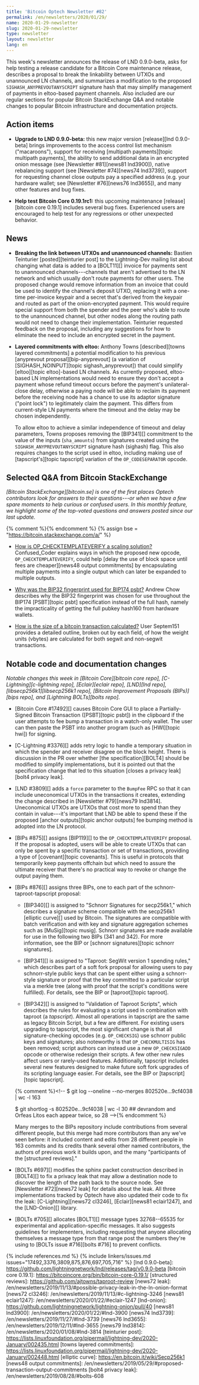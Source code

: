 ```yaml
---
title: 'Bitcoin Optech Newsletter #82'
permalink: /en/newsletters/2020/01/29/
name: 2020-01-29-newsletter
slug: 2020-01-29-newsletter
type: newsletter
layout: newsletter
lang: en
---
```

This week's newsletter announces the release of LND 0.9.0-beta, asks for
help testing a release candidate for a Bitcoin Core maintenance release,
describes a proposal to break the linkability between UTXOs and
unannounced LN channels, and summarizes a modification to the proposed
`SIGHASH_ANYPREVOUTANYSCRIPT` signature hash that may simplify
management of payments in eltoo-based payment channels.  Also included
are our regular sections for popular Bitcoin StackExchange Q&A and
notable changes to popular Bitcoin infrastructure and documentation
projects.

## Action items

- **Upgrade to LND 0.9.0-beta:** this new major version [release][lnd
  0.9.0-beta] brings improvements to the access control list mechanism
  ("macaroons"), support for receiving [multipath payments][topic
  multipath payments], the ability to send additional data in an
  encrypted onion message (see [Newsletter #81][news81 lnd3900]), native
  rebalancing support (see [Newsletter #74][news74 lnd3739]), support
  for requesting channel close outputs pay a specified address (e.g.
  your hardware wallet; see [Newsletter #76][news76 lnd3655]), and many
  other features and bug fixes.

- **Help test Bitcoin Core 0.19.1rc1:** this upcoming maintenance
  [release][bitcoin core 0.19.1] includes several bug fixes.
  Experienced users are encouraged to help test for any regressions or
  other unexpected behavior.

## News

- **Breaking the link between UTXOs and unannounced channels:** Bastien
  Teinturier [posted][teinturier post] to the Lightning-Dev mailing list about changing
  what data is added to a [BOLT11][] invoice for payments sent to
  unannounced channels---channels that aren't advertised to the LN
  network and which usually don't route payments for other users.  The
  proposed change would remove information from an invoice that could be
  used to identify the channel's deposit UTXO, replacing it with a
  one-time per-invoice keypair and a secret that's derived from the keypair and routed as part of the
  onion-encrypted payment.  This would require special support from both the
  spender and the peer who's able to route to the unannounced channel,
  but other nodes along the routing path would not need to change their
  implementation.  Teinturier requested feedback on the proposal,
  including any suggestions for how to eliminate the need to include an
  encrypted secret in the payment.

- **Layered commitments with eltoo:** Anthony Towns [described][towns
  layered commitments] a potential modification to his previous
  [anyprevout proposal][bip-anyprevout] (a variation of
  [SIGHASH_NOINPUT][topic sighash_anyprevout]) that could simplify
  [eltoo][topic eltoo]-based LN channels.  As currently proposed,
  eltoo-based LN implementations would need to ensure they don't accept
  a payment whose refund timeout occurs before the payment's
  unilateral-close delay, otherwise a paying node will be able to
  reclaim its payment before the receiving node has a chance to use
  its adaptor signature ("point lock") to legitimately claim the
  payment.  This differs from current-style LN payments where the
  timeout and the delay may be chosen independently.

    To allow eltoo to achieve a similar independence of timeout and
    delay parameters, Towns proposes removing the [BIP341][] commitment
    to the value of the inputs (`sha_amounts`) from signatures created
    using the `SIGHASH_ANYPREVOUTANYSCRIPT` signature hash (sighash)
    flag.  This also requires changes to the script used in eltoo,
    including making use of [tapscript's][topic tapscript] variation of
    the `OP_CODESEPARATOR` opcode.

## Selected Q&A from Bitcoin StackExchange

*[Bitcoin StackExchange][bitcoin.se] is one of the first places Optech
contributors look for answers to their questions---or when we have a
few spare moments to help curious or confused users.  In
this monthly feature, we highlight some of the top-voted questions and
answers posted since our last update.*

{% comment %}<!-- https://bitcoin.stackexchange.com/search?tab=votes&q=created%3a1m..%20is%3aanswer -->{%
endcomment %}
{% assign bse = "https://bitcoin.stackexchange.com/a/" %}

- [How is OP_CHECKTEMPLATEVERIFY a scaling solution?]({{bse}}92755)
  Confused_Coder explains ways in which the proposed new opcode,
  `OP_CHECKTEMPLATEVERIFY`, could help
  [delay the use of block space until fees are cheaper][news48 output commitments]
  by encapsulating multiple payments into a single output which can later be
  expanded to multiple outputs.

- [Why was the BIP32 fingerprint used for BIP174 psbt?]({{bse}}92848)
  Andrew Chow describes why the BIP32 fingerprint was chosen for use throughout
  the BIP174 [PSBT][topic psbt] specification instead of the full hash, namely
  the impracticality of getting the full pubkey hash160 from hardware wallets.

- [How is the size of a bitcoin transaction calculated?]({{bse}}92689)
  User Septem151 provides a detailed outline, broken out by each field, of how
  the weight units (vbytes) are calculated for both segwit and non-segwit transactions.

## Notable code and documentation changes

*Notable changes this week in [Bitcoin Core][bitcoin core repo],
[C-Lightning][c-lightning repo], [Eclair][eclair repo], [LND][lnd repo],
[libsecp256k1][libsecp256k1 repo], [Bitcoin Improvement Proposals
(BIPs)][bips repo], and [Lightning BOLTs][bolts repo].*

- [Bitcoin Core #17492][] causes Bitcoin Core GUI to place a
  Partially-Signed Bitcoin Transaction ([PSBT][topic psbt]) in the
  clipboard if the user attempts to fee bump a transaction in a
  watch-only wallet.  The user can then paste the PSBT into another
  program (such as [HWI][topic hwi]) for signing.

- [C-Lightning #3376][] adds retry logic to handle a temporary situation in which
the spender and receiver disagree on the block height. There is discussion in the
PR over whether [the specification][BOLT4] should be modified to simplify
implementations, but it is pointed out that the specification change that led to
this situation [closes a privacy leak][bolt4 privacy leak].

- [LND #3809][] adds a `force` parameter to the `BumpFee` RPC so that
  it can include uneconomical UTXOs in the transactions it creates,
  extending the change described in [Newsletter #79][news79 lnd3814].
  Uneconomical UTXOs are UTXOs that cost more to spend than they contain
  in value---it's important that LND be able to spend these if the
  proposed [anchor outputs][topic anchor outputs] fee bumping method is adopted
  into the LN protocol.

- [BIPs #875][] assigns [BIP119][] to the `OP_CHECKTEMPLATEVERIFY`
  proposal.  If the proposal is adopted, users will be able to create
  UTXOs that can only be spent by a specific transaction or set of
  transactions, providing a type of [covenant][topic covenants].  This is
  useful in protocols that temporarily keep payments offchain but
  which need to assure the ultimate receiver that there's no practical
  way to revoke or change the output paying them.

- [BIPs #876][] assigns three BIPs, one to each part of the schnorr-taproot-tapscript
  proposal:

    - [BIP340][] is assigned to "Schnorr Signatures for secp256k1,"
      which describes a signature scheme compatible with the secp256k1
      [elliptic curve][] used by Bitcoin.  The signatures are
      compatible with batch verification and with key and signature
      aggregation schemes such as [MuSig][topic musig].  Schnorr
      signatures are made available for use in the following two BIPs (341 and 342).
      For more information, see the BIP or [schnorr signatures][topic
      schnorr signatures].

    - [BIP341][] is assigned to "Taproot: SegWit version 1 spending
      rules," which describes part of a soft fork proposal for allowing
      users to pay schnorr-style public keys that can be spent either
      using a schnorr-style signature or proof that the key committed to
      a particular script via a merkle tree (along with proof that the
      script's conditions were fulfilled).  For details, see the BIP or
      [taproot][topic taproot].

    - [BIP342][] is assigned to "Validation of Taproot Scripts", which
      describes the rules for evaluating a script used in combination
      with taproot (a *tapscript*).  Almost all operations in tapscript
      are the same as legacy Bitcoin Script, but a few are different.
      For existing users upgrading to tapscript, the most significant
      change is that all signature-checking opcodes (e.g. `OP_CHECKSIG`)
      use schnorr public keys and signatures; also noteworthy is that
      `OP_CHECKMULTISIG` has been removed; script authors can instead
      use a new `OP_CHECKSIGADD` opcode or otherwise redesign their
      scripts.  A few other new rules affect users or rarely-used
      features.  Additionally, tapscript includes several new features
      designed to make future soft fork upgrades of its scripting
      language easier.  For details, see the BIP or [tapscript][topic
      tapscript].

    {% comment %}<!--
    $ git log --oneline --no-merges  802520e...9cf4038 | wc -l
    163

    $ git shortlog -s  802520e...9cf4038 | wc -l
    30  ## devrandom and Orfeas Litos each appear twice, so 28
    -->{% endcomment %}

    Many merges to the BIPs repository include contributions
    from several different people, but this merge had more contributors than
    any we've seen before: it included content and edits from 28
    different people in 163 commits and its credits thank several other
    named contributors, the authors of previous work it builds upon, and
    the many "participants of the [structured reviews]."

- [BOLTs #697][] modifies the sphinx packet construction described in
  [BOLT4][] to fix a privacy leak that may allow a destination node to
  discover the length of the path back to the source node.  See
  [Newsletter #72][news72 leak] for details about the leak.  All three
  implementations tracked by Optech have also updated their code to fix
  the leak: [C-Lightning][news72 cl3246],
  [Eclair][news81 eclair1247], and the [LND-Onion][] library.  <!-- LND
  onion PR mentioned in Newsletter #72 news item, which we already
  linked to, so linking to the PR directly above -->

- [BOLTs #705][] allocates [BOLT1][] message types 32768--65535 for
  experimental and application-specific messages.  It also suggests
  guidelines for implementers, including requesting that
  anyone allocating themselves a message type from that range post the
  numbers they're using to [BOLTs issue #716][bolts #716] to prevent conflicts.

{% include references.md %}
{% include linkers/issues.md issues="17492,3376,3809,875,876,697,705,716" %}
[lnd 0.9.0-beta]: https://github.com/lightningnetwork/lnd/releases/tag/v0.9.0-beta
[bitcoin core 0.19.1]: https://bitcoincore.org/bin/bitcoin-core-0.19.1/
[structured reviews]: https://github.com/ajtowns/taproot-review
[news72 leak]: /en/newsletters/2019/11/13/#possible-privacy-leak-in-the-ln-onion-format
[news72 cl3246]: /en/newsletters/2019/11/13/#c-lightning-3246
[news81 eclair1247]: /en/newsletters/2020/01/22/#eclair-1247
[lnd-onion]: https://github.com/lightningnetwork/lightning-onion/pull/40
[news81 lnd3900]: /en/newsletters/2020/01/22/#lnd-3900
[news74 lnd3739]: /en/newsletters/2019/11/27/#lnd-3739
[news76 lnd3655]: /en/newsletters/2019/12/11/#lnd-3655
[news79 lnd3814]: /en/newsletters/2020/01/08/#lnd-3814
[teinturier post]: https://lists.linuxfoundation.org/pipermail/lightning-dev/2020-January/002435.html
[towns layered commitments]: https://lists.linuxfoundation.org/pipermail/lightning-dev/2020-January/002448.html
[elliptic curve]: https://en.bitcoin.it/wiki/Secp256k1
[news48 output commitments]: /en/newsletters/2019/05/29/#proposed-transaction-output-commitments
[bolt4 privacy leak]: /en/newsletters/2019/08/28/#bolts-608
